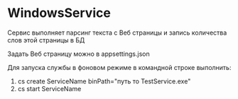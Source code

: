 # WindowsService
Сервис выполняет парсинг текста c Веб страницы и запись количества слов этой страницы в БД

Задать Веб страницу можно в appsettings.json

Для запуска службы в фоновом режиме в командной строке выполнить:
1. cs create ServiceName binPath="путь то TestService.exe"
2. cs start ServiceName


